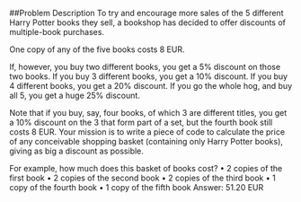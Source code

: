 ﻿##Problem Description
To try and encourage more sales of the 5 different Harry Potter books they sell, 
a bookshop has decided to offer discounts of multiple-book purchases.

One copy of any of the five books costs 8 EUR.

If, however, you buy two different books,
 you get a 5% discount on those two books.
If you buy 3 different books, you get a 10% discount.
If you buy 4 different books, you get a 20% discount.
If you go the whole hog, and buy all 5, you get a huge 25% discount.

Note that if you buy, say, four books, of which 3 are different titles, 
	you get a 10% discount on the 3 that form part of a set, but the fourth book still costs 8 EUR.
	Your mission is to write a piece of code to calculate the price of 
	any conceivable shopping basket (containing only Harry Potter books), giving as big a discount as possible.

For example, how much does this basket of books cost?
•	2 copies of the first book
•	2 copies of the second book
•	2 copies of the third book
•	1 copy of the fourth book
•	1 copy of the fifth book
Answer: 51.20 EUR
